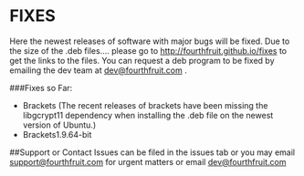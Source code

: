 # FIXES
Here the newest releases of software with major bugs will be fixed.
Due to the size of the .deb files.... please go to http://fourthfruit.github.io/fixes to get the links to the files. You can request a deb program to be fixed by emailing the dev team at dev@fourthfruit.com .

###Fixes so Far:
* Brackets (The recent releases of brackets have been missing the libgcrypt11 dependency when installing the .deb file on the newest version of Ubuntu.)
* Brackets1.9.64-bit

##Support or Contact
Issues can be filed in the issues tab or you may email support@fourthfruit.com for urgent matters or email dev@fourthfruit.com
